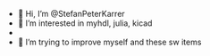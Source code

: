 - 👋 Hi, I’m @StefanPeterKarrer
- 👀 I’m interested in myhdl, julia, kicad
-
- 💞️ I’m trying to improve myself and these sw items

